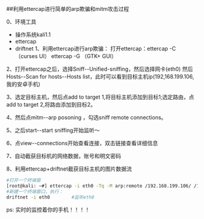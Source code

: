 ##利用ettercap进行简单的arp欺骗和mitm攻击过程  

0、环境工具
- 操作系统kali1.1
- ettercap
- driftnet
1、利用ettercap进行arp欺骗：
打开ettercap：ettercap -C （curses UI）             ettercap -G （GTK+ GUI）

2、打开ettercap之后，选择Sniff--Unified-sniffing，然后选择网卡(eth0)
然后Hosts--Scan for hosts--Hosts list，此时可以看到目标主机ip(192,168.199.106,我的安卓手机)

3、选定目标主机，然后点add to target 1,将目标主机添加到目标1;选定路由，点add to target 2,将路由添加到目标2。

4、然后点mitm--arp posoning ，勾选sniff remote connections。

5、之后start--start sniffing开始监听～

6、点view--connections开始查看连接，双击链接查看详细信息

7、自动截获目标机的网络数据，账号和明文密码

8、利用ettercap+driftnet截获目标主机的图片数据流
```bash
#打开一个终端窗
[root@kali: ~#] ettercap -i eth0 -Tq -M arp:remote /192.168.199.106/ /192.168.199.1/ 
#新建一个终端窗口，执行：
driftnet -i eth0        #监听eth0
```

ps: 实时的监控着你的手机！！！！